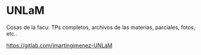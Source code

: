 # UNLaM
Cosas de la facu: TPs completos, archivos de las materias, parciales, fotos, etc..

https://gitlab.com/jmartingimenez-UNLaM
